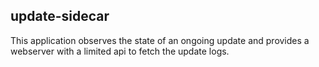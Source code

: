 ## update-sidecar

This application observes the state of an ongoing update and provides
a webserver with a limited api to fetch the update logs.

